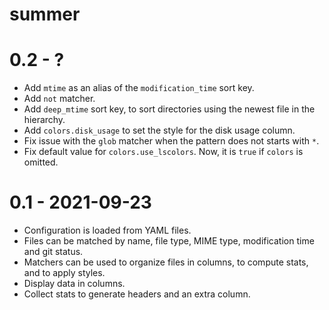 # summer

# 0.2 - ?

* Add `mtime` as an alias of the `modification_time` sort key.
* Add `not` matcher.
* Add `deep_mtime` sort key, to sort directories using the newest file in the hierarchy.
* Add `colors.disk_usage` to set the style for the disk usage column.
* Fix issue with the `glob` matcher when the pattern does not starts with `*`.
* Fix default value for `colors.use_lscolors`. Now, it is `true` if `colors` is omitted.

# 0.1 - 2021-09-23

* Configuration is loaded from YAML files.
* Files can be matched by name, file type, MIME type, modification time and git status.
* Matchers can be used to organize files in columns, to compute stats, and to apply styles.
* Display data in columns.
* Collect stats to generate headers and an extra column.
